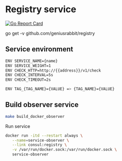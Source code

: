 # Registry service

[![Go Report Card](https://goreportcard.com/badge/github.com/geniusrabbit/registry)](https://goreportcard.com/report/github.com/geniusrabbit/registry)

go get -v github.com/geniusrabbit/registry

## Service environment

```sh
ENV SERVICE_NAME={name}
ENV SERVICE_WEIGHT=1
ENV CHECK_HTTP=http://{{address}}/v1/check
ENV CHECK_INTERVAL=5s
ENV CHECK_TIMEOUT=2s

ENV TAG_{TAG_NAME}={VALUE} => {TAG_NAME}={VALUE}
```

## Build observer service

```sh
make build_docker_observer
```

Run service
```sh
docker run -itd --restart always \
   --name=service-observer \
   --link consul:registry \
   -v /var/run/docker.sock:/var/run/docker.sock \
   service-observer
```
